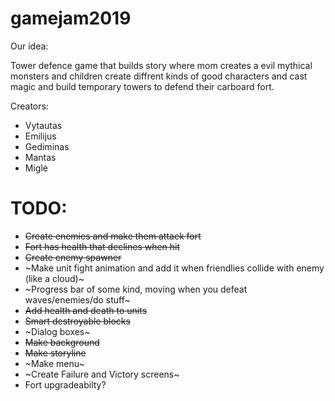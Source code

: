 # gamejam2019

Our idea: 

Tower defence game that builds story where mom creates a evil mythical monsters and children create diffrent kinds of good characters and cast magic and build temporary towers to defend their carboard fort. 

Creators:
* Vytautas
* Emilijus
* Gediminas
* Mantas
* Miglė


# TODO:
 * ~~Create enemies and make them attack fort~~ 
 * ~~Fort has health that declines when hit~~ 
 * ~~Create enemy spawner~~ 
 * ~Make unit fight animation and add it when friendlies collide with enemy (like a cloud)~
 * ~Progress bar of some kind, moving when you defeat waves/enemies/do stuff~
 * ~~Add health and death to units~~ 
 * ~~Smart destroyable blocks~~
 * ~Dialog boxes~
 * ~~Make background~~
 * ~~Make storyline~~
 * ~Make menu~
 * ~Create Failure and Victory screens~
 * Fort upgradeabilty?
 
